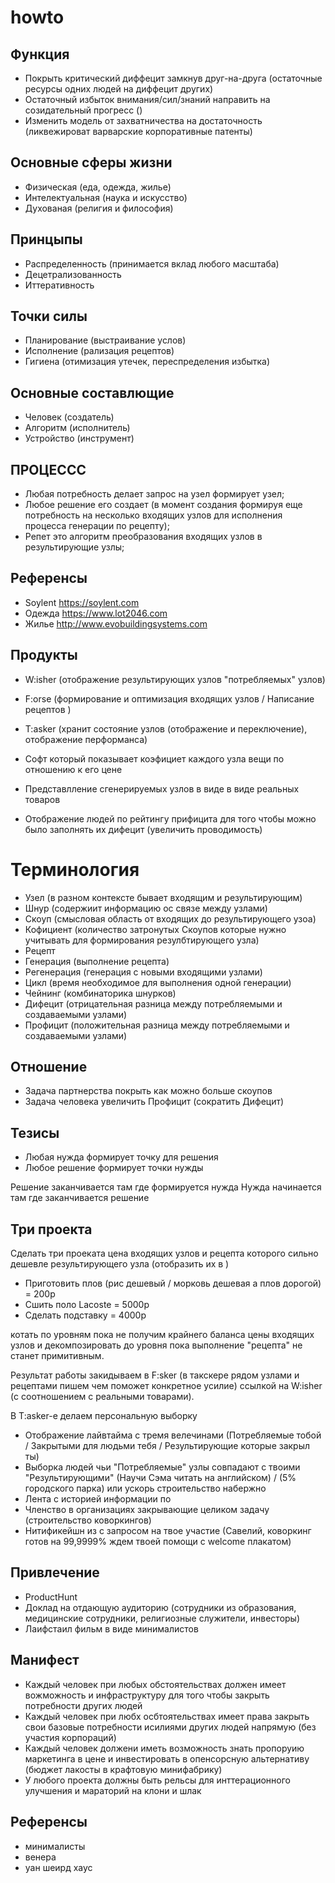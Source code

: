 # howto

## Функция
- Покрыть критический диффецит замкнув друг-на-друга (остаточные ресурсы одних людей на диффецит других) 
- Остаточный избыток внимания/сил/знаний направить на созидательный прогресс ()
- Изменить модель от захватничества на достаточность (ликвежироват варварские корпоративные патенты) 


## Основные сферы жизни
- Физическая (еда, одежда, жилье)
- Интелектуальная (наука и искусство)
- Духованая (религия и философия)

## Принцыпы
- Распределенность (принимается вклад любого масштаба)
- Децетрализованность
- Иттеративность

## Точки силы
- Планирование (выстраивание услов)
- Исполнение (рализация рецептов)
- Гигиена (отимизация утечек, переспределения избытка)

## Основные составлющие
- Человек (создатель)
- Алгоритм (исполнитель)
- Устройство (инструмент)

## ПРОЦЕССС
- Любая потребность делает запрос на узел формирует узел;
- Любое решение его создает (в момент создания формируя еще потребность на несколько входящих узлов для исполнения процесса генерации по рецепту);
- Репет это алгоритм преобразования входящих узлов в результирующие узлы;


## Референсы
- Soylent https://soylent.com
- Одежда https://www.lot2046.com
- Жилье http://www.evobuildingsystems.com

## Продукты
- W:isher (отображение результирующих узлов "потребляемых" узлов)
- F:orse (формирование и оптимизация входящих узлов / Написание рецептов )
- T:asker (хранит состояние узлов (отображение и переключение), отображение перформанса)

- Софт который показывает коэфициет каждого узла вещи по отношению к его цене
- Представлление сгенерируемых узлов в виде в виде реальных товаров
- Отображение людей по рейтингу прифицита для того чтобы можно было заполнять их дифецит (увеличить проводимость)

# Терминология
- Узел (в разном контексте бывает входящим и результирующим)
- Шнур (содержиит информацию ос связе между узлами)
- Скоуп (смысловая область от входящих до результирующего узоа)
- Кофициент (количество затронутых Скоупов которые нужно учитывать для формирования резулбтирующего узла)
- Рецепт
- Генерация (выполнение рецепта)
- Регенерация (генерация с новыми входящими узлами)
- Цикл (время необходимое для выполнения одной генерации)
- Чейнинг (комбинаторика шнурков)
- Дифецит (отрицательная разница между потребляемыми и создаваемыми узлами)
- Профицит (положительная разница между потребляемыми и создаваемыми узлами)

## Отношение
- Задача партнерства покрыть как можно больше скоупов
- Задача человека увеличить Профицит (сократить Дифецит)

## Тезисы
- Любая нужда формирует точку для решения
- Любое решение формирует точки нужды

Решение заканчивается там где формируется нужда
Нужда начинается там где заканчивается решение

## Три проекта
Сделать три проеката цена входящих узлов и рецепта которого сильно дешевле результирующего узла (отобразить их в )
- Приготовить плов (рис дешевый / морковь дешевая а плов дорогой) = 200р
- Сшить поло Lacoste = 5000р
- Сделать подставку = 4000р

котать по уровням пока не получим крайнего баланса цены входящих узлов и декомпозировать до уровня пока выполнение "рецепта" не станет примитивным.

Результат работы закидываем в F:sker (в такскере рядом узлами и рецептами пишем чем поможет конкретное усилие) ссылкой на W:isher (с соотношением с реальными товарами).
 
В T:asker-е делаем персональную выборку 
- Отображение лайвтайма с тремя велечинами (Потребляемые тобой / Закрытыми для людьми тебя / Результирующие которые закрыл ты)
- Выборка людей чьи "Потребляемые" узлы совпадают с твоими "Результирующими" (Научи Сэма читать на английском) / (5% городского парка) или ускорь строительство набержно 
- Лента с историей информации по
- Членство в организациях закрывающие целиком задачу (строительство коворкингов)
- Нитификейшн из с запросом на твое участие (Савелий, коворкинг готов на 99,9999% ждем твоей помощи с welcome плакатом)

## Привлечение
- ProductHunt
- Доклад на отдающую аудиторию (cотрудники из образования, медицинские сотрудники, религиозные служители, инвесторы)
- Лаифстаил фильм в виде минималистов


## Манифест
- Каждый человек при любых обстоятельствах должен имеет вожможность и инфраструктуру для того чтобы  закрыть потребности других людей
- Каждый человек при любх осбтоятельствах имеет права закрыть свои базовые потребности исилиями других людей напрямую (без участия корпораций)
- Каждый человек должени иметь возможность знать пропоруию маркетинга в цене и инвестировать в опенсорсную альтернативу (бюджет лакосты в крафтовую минифабрику)
- У любого проекта должны быть рельсы для инттерационного улучшения и мараторий на клони и шлак


## Референсы
- минималисты
- венера
- уан шеирд хаус

